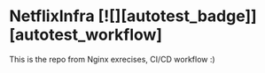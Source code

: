 # NetflixInfra [![][autotest_badge]][autotest_workflow]

This is the repo from Nginx exrecises, CI/CD workflow :)
